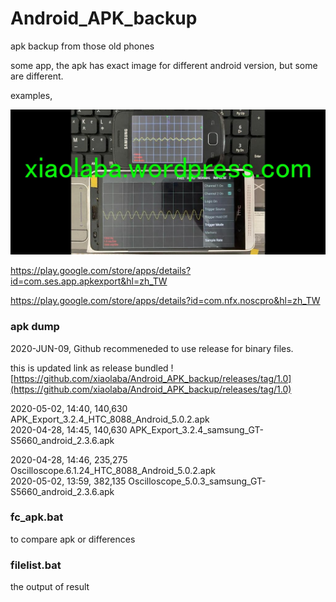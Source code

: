 # Android_APK_backup  
apk backup from those old phones  

some app, the apk has exact image for different android version, but some are different.  





examples,  

![phone_oscilloscope_xiaolaba.jpg](phone_oscilloscope_xiaolaba.jpg)  


https://play.google.com/store/apps/details?id=com.ses.app.apkexport&hl=zh_TW  

https://play.google.com/store/apps/details?id=com.nfx.noscpro&hl=zh_TW  


### apk dump 

2020-JUN-09, Github recommeneded to use release for binary files.

this is updated link as release bundled ![https://github.com/xiaolaba/Android_APK_backup/releases/tag/1.0](https://github.com/xiaolaba/Android_APK_backup/releases/tag/1.0)  


  
  

2020-05-02, 14:40, 140,630 APK_Export_3.2.4_HTC_8088_Android_5.0.2.apk  
2020-04-28, 14:45, 140,630 APK_Export_3.2.4_samsung_GT-S5660_android_2.3.6.apk  

2020-04-28, 14:46, 235,275 Oscilloscope.6.1.24_HTC_8088_Android_5.0.2.apk  
2020-05-02, 13:59, 382,135 Oscilloscope_5.0.3_samsung_GT-S5660_android_2.3.6.apk  

### fc_apk.bat  
to compare apk or differences

### filelist.bat  
the output of result




